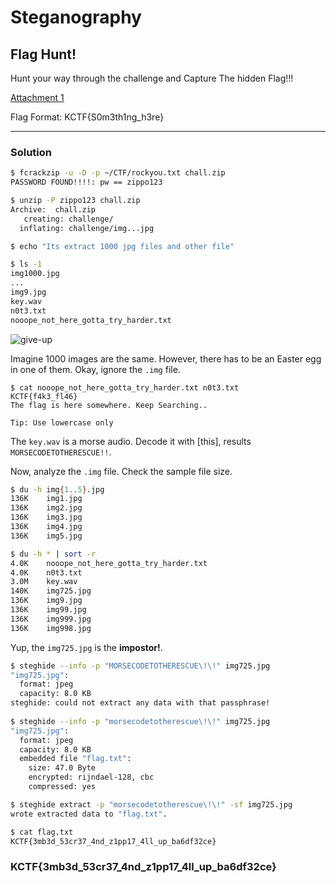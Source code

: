 # Steganography

## Flag Hunt!

Hunt your way through the challenge and Capture The hidden Flag!!!

[Attachment 1](https://drive.google.com/file/d/1BXotCFeXqNuVC_vo_8uLss9OobIKHXnl/view)

Flag Format: KCTF{S0m3th1ng_h3re}

---

### Solution

```bash
$ fcrackzip -u -D -p ~/CTF/rockyou.txt chall.zip
PASSWORD FOUND!!!!: pw == zippo123

$ unzip -P zippo123 chall.zip 
Archive:  chall.zip
   creating: challenge/
  inflating: challenge/img...jpg

$ echo "Its extract 1000 jpg files and other file"

$ ls -1
img1000.jpg
...
img9.jpg
key.wav
n0t3.txt
nooope_not_here_gotta_try_harder.txt
```

![give-up](https://media.discordapp.net/attachments/758115188796162088/1198910790112124978/image.png?ex=65c09faf&is=65ae2aaf&hm=831bd17057c1f459ea61c601d5b73844c6edf14dc5ce73069370c20de0324a3e&=&format=webp&quality=lossless&width=1142&height=1056)

Imagine 1000 images are the same. However, there has to be an Easter egg in one of them. Okay, ignore the `.img` file.


```
$ cat nooope_not_here_gotta_try_harder.txt n0t3.txt 
KCTF{f4k3_fl46}
The flag is here somewhere. Keep Searching..

Tip: Use lowercase only
```

The `key.wav` is a morse audio. Decode it with [this], results `MORSECODETOTHERESCUE!!`.

Now, analyze the `.img` file.  Check the sample file size.

```bash
$ du -h img{1..5}.jpg 
136K	img1.jpg
136K	img2.jpg
136K	img3.jpg
136K	img4.jpg
136K	img5.jpg

$ du -h * | sort -r
4.0K	nooope_not_here_gotta_try_harder.txt
4.0K	n0t3.txt
3.0M	key.wav
140K	img725.jpg
136K	img9.jpg
136K	img99.jpg
136K	img999.jpg
136K	img998.jpg
```

Yup, the `img725.jpg` is the **impostor!**.


```bash
$ steghide --info -p "MORSECODETOTHERESCUE\!\!" img725.jpg
"img725.jpg":
  format: jpeg
  capacity: 8.0 KB
steghide: could not extract any data with that passphrase!
                                                      
$ steghide --info -p "morsecodetotherescue\!\!" img725.jpg
"img725.jpg":
  format: jpeg
  capacity: 8.0 KB
  embedded file "flag.txt":
    size: 47.0 Byte
    encrypted: rijndael-128, cbc
    compressed: yes

$ steghide extract -p "morsecodetotherescue\!\!" -sf img725.jpg 
wrote extracted data to "flag.txt".

$ cat flag.txt                                     
KCTF{3mb3d_53cr37_4nd_z1pp17_4ll_up_ba6df32ce}
```
### KCTF{3mb3d_53cr37_4nd_z1pp17_4ll_up_ba6df32ce}